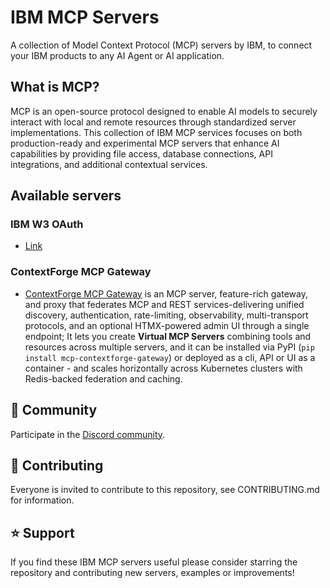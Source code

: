 # IBM MCP Servers

A collection of Model Context Protocol (MCP) servers by IBM, to connect your IBM products to any AI Agent or AI application.

## What is MCP?

MCP is an open-source protocol designed to enable AI models to securely interact with local and remote resources through standardized server implementations. This collection of IBM MCP services focuses on both production-ready and experimental MCP servers that enhance AI capabilities by providing file access, database connections, API integrations, and additional contextual services.

## Available servers

### IBM W3 OAuth

- [Link](https://github.ibm.com/Luke-Harrison1/mcp-w3-oauth)

### ContextForge MCP Gateway

- [ContextForge MCP Gateway](https://github.com/IBM/mcp-context-forge) is an MCP server, feature-rich gateway, and proxy that federates MCP and REST services-delivering unified discovery, authentication, rate-limiting, observability, multi-transport protocols, and an optional HTMX-powered admin UI through a single endpoint; It lets you create **Virtual MCP Servers** combining tools and resources across multiple servers, and it can be installed via PyPI (`pip install mcp-contextforge-gateway`) or deployed as a cli, API or UI as a container - and scales horizontally across Kubernetes clusters with Redis-backed federation and caching.

## 💬 Community

Participate in the [Discord community](https://discord.com/invite/NzCQQWm7Xs).

## 🤝 Contributing

Everyone is invited to contribute to this repository, see CONTRIBUTING.md for information.

## ⭐ Support

If you find these IBM MCP servers useful please consider starring the repository and contributing new servers, examples or improvements!
